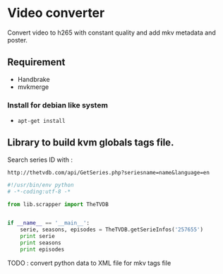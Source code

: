 # Video converter

Convert video to h265 with constant quality and add mkv metadata and poster.

## Requirement

* Handbrake
* mvkmerge

### Install for debian like system

* ``apt-get install ``

## Library to build kvm globals tags file.

Search series ID with :

``http://thetvdb.com/api/GetSeries.php?seriesname=name&language=en``

```python
#!/usr/bin/env python
# -*-coding:utf-8 -*

from lib.scrapper import TheTVDB


if __name__ == '__main__':
    serie, seasons, episodes = TheTVDB.getSerieInfos('257655')
    print serie
    print seasons
    print episodes
```

TODO : convert python data to XML file for mkv tags file
